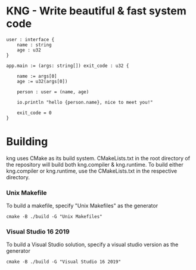 # KNG - Write beautiful & fast system code

```
user : interface {
    name : string
    age : u32
}

app.main := (args: string[]) exit_code : u32 {

    name := args[0]
    age := u32(args[0])

    person : user = (name, age)

    io.println "hello {person.name}, nice to meet you!"

    exit_code = 0
}

```


# Building

kng uses CMake as its build system. CMakeLists.txt in the root directory of the repository will build both kng.compiler & kng.runtime. To build either kng.compiler or kng.runtime, use the CMakeLists.txt in the respective directory.

### Unix Makefile

To build a makefile, specify "Unix Makefiles" as the generator

```
cmake -B ./build -G "Unix Makefiles"
```

### Visual Studio 16 2019

To build a Visual Studio solution, specify a visual studio version as the generator

```
cmake -B ./build -G "Visual Studio 16 2019"
```
